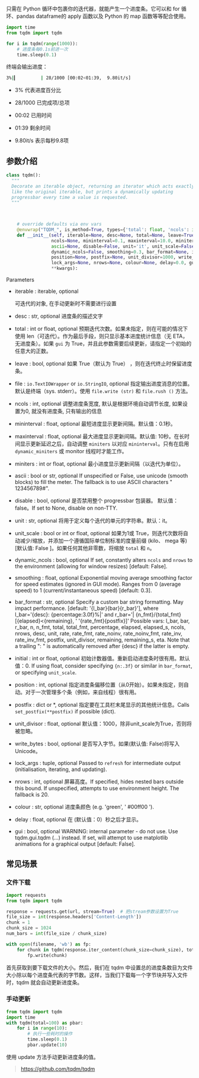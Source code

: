 

只需在 Python 循环中包裹你的迭代器，就能产生一个进度条。它可以和 for 循环、pandas dataframe的 apply 函数以及 Python 的 map 函数等等配合使用。

```python
import time
from tqdm import tqdm

for i in tqdm(range(1000)):
    # 进度条每0.1s前进一次
    time.sleep(0.1)
```

终端会输出进度：

```bash
3%|▎         | 28/1000 [00:02<01:39,  9.80it/s]
```

+ 3% 代表进度百分比
+ 28/1000 已完成项/总项 

+ 00:02 已用时间
+ 01:39 剩余时间
+ 9.80it/s 表示每秒9.8项

## 参数介绍

```python
class tqdm():
  """
  Decorate an iterable object, returning an iterator which acts exactly
  like the original iterable, but prints a dynamically updating
  progressbar every time a value is requested.
  """


    
    # override defaults via env vars
    @envwrap("TQDM_", is_method=True, types={'total': float, 'ncols': int, 'miniters': float, 'position': int, 'nrows': int})
    def __init__(self, iterable=None, desc=None, total=None, leave=True, file=None,
                 ncols=None, mininterval=0.1, maxinterval=10.0, miniters=None,
                 ascii=None, disable=False, unit='it', unit_scale=False,
                 dynamic_ncols=False, smoothing=0.3, bar_format=None, initial=0,
                 position=None, postfix=None, unit_divisor=1000, write_bytes=False,
                 lock_args=None, nrows=None, colour=None, delay=0.0, gui=False,
                 **kwargs):
```

Parameters

+ iterable  : iterable, optional

  可迭代的对象, 在手动更新时不需要进行设置

+ desc  : str, optional
  进度条的描述文字

+ total  : int or float, optional
  预期迭代次数。如果未指定，则在可能的情况下使用 len（可迭代）。作为最后手段，则只显示基本进度统计信息（无 ETA，无进度条）。如果 `gui` 为 True，并且此参数需要后续更新，请指定一个初始的任意大的正数。

+ leave  : bool, optional
  如果 True（默认为 True） ，则在迭代终止时保留进度条。

+ file  : `io.TextIOWrapper` or `io.StringIO`, optional
  指定输出进度消息的位置。默认是终端（sys. stderr）。使用 `file.write (str)` 和 `file.rush ()` 方法。


+ ncols  : int, optional
  调整进度条宽度, 默认是根据环境自动调节长度, 如果设置为0, 就没有进度条, 只有输出的信息

+ mininterval  : float, optional
  最短进度显示更新间隔。默认值：0.1秒。

+ maxinterval  : float, optional
  最大进度显示更新间隔。默认值: 10秒。在长时间显示更新延迟之后，自动调整 `miniters` 以对应 `mininterval`。只有在启用 ` dynamic_miniters ` 或 monitor 线程时才能工作。

+ miniters  : int or float, optional
   最小进度显示更新间隔（以迭代为单位）。

+ ascii  : bool or str, optional
     If unspecified or False, use unicode (smooth blocks) to fill the meter. The fallback is to use ASCII characters " 123456789#".

+ disable  : bool, optional
     是否禁用整个 progressbar 包装器。 默认值：false。If set to None, disable on non-TTY.
      
+ unit  : str, optional
     将用于定义每个迭代的单元的字符串。默认：it。
      
+ unit_scale  : bool or int or float, optional
     如果为1或 True，则迭代次数将自动减少/缩放，并添加一个遵循国际单位制标准的度量前缀 (kilo、 mega 等)[默认值: False ]。如果任何其他非零数，将缩放 `total` 和 `n`。
      
+ dynamic_ncols  : bool, optional
    If set, constantly alters `ncols` and `nrows` to the environment (allowing for window resizes) [default: False].
      
+ smoothing  : float, optional
    Exponential moving average smoothing factor for speed estimates (ignored in GUI mode). Ranges from 0 (average speed) to 1 (current/instantaneous speed) [default: 0.3].
      
+ bar_format  : str, optional
Specify a custom bar string formatting. May impact performance. [default: '{l_bar}{bar}{r_bar}'], where l_bar='{desc}: {percentage:3.0f}%|' and r_bar='| {n_fmt}/{total_fmt} [{elapsed}<{remaining}, ' '{rate_fmt}{postfix}]' Possible vars: l_bar, bar, r_bar, n, n_fmt, total, total_fmt, percentage, elapsed, elapsed_s, ncols, nrows, desc, unit, rate, rate_fmt, rate_noinv, rate_noinv_fmt, rate_inv, rate_inv_fmt, postfix, unit_divisor, remaining, remaining_s, eta. Note that a trailing ": " is automatically removed after {desc} if the latter is empty.
      
+ initial  : int or float, optional
    初始计数器值。重新启动进度条时很有用。默认值：0. If using float, consider specifying `{n:.3f}`
          or similar in `bar_format`, or specifying `unit_scale`.
      
+ position  : int, optional
    指定进度条偏移位置（从0开始）。如果未指定，则自动。对于一次管理多个条（例如，来自线程）很有用。
      
+ postfix  : dict or *, optional
     指定要在工具栏末尾显示的其他统计信息。Calls `set_postfix(**postfix)` if possible (dict).
      
+ unit_divisor  : float, optional
     默认值：1000，除非unit_scale为True，否则将被忽略。
      
+ write_bytes  : bool, optional
     是否写入字节。如果(默认值: False)将写入 Unicode。
      
+ lock_args  : tuple, optional
     Passed to `refresh` for intermediate output (initialisation, iterating, and updating).
      
+ nrows  : int, optional
     屏幕高度。If specified, hides nested bars outside this bound. If unspecified, attempts to use environment height. The fallback is 20.
      
+ colour  : str, optional
     进度条颜色 (e.g. 'green', ' #00ff00 ').
      
+ delay  : float, optional
     在 (默认值：0）秒之后才显示。
      
+ gui  : bool, optional
     WARNING: internal parameter - do not use. Use tqdm.gui.tqdm (...) instead. If set, will attempt to use matplotlib animations for a graphical output [default: False].

## 常见场景

### 文件下载

```python
import requests
from tqdm import tqdm

response = requests.get(url, stream=True)  # 把stream参数设置为True
file_size = int(response.headers['Content-Length'])
chunk = 1
chunk_size = 1024
num_bars = int(file_size / chunk_size)

with open(filename, 'wb') as fp:
    for chunk in tqdm(response.iter_content(chunk_size=chunk_size), total=num_bars, unit='KB', desc=filename, leave=True): 
        fp.write(chunk)
```

首先获取到要下载文件的大小。然后，我们在 tqdm 中设置总的进度条数目为文件大小除以每个进度条代表的字节数。这样，当我们下载每一个字节块并写入文件时，tqdm 就会自动更新进度条。

### 手动更新

```python
from tqdm import tqdm
import time
with tqdm(total=100) as pbar:
    for i in range(10):
        # 执行一些耗时的操作
        time.sleep(0.1)
        pbar.update(10)
```

使用 update 方法手动更新进度条的值。





> https://github.com/tqdm/tqdm